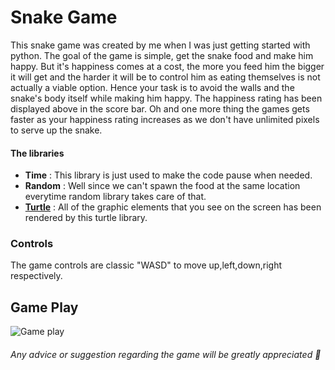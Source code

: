# Snake Game

This snake game was created by me when I was just getting started with python. The goal of the game is simple, get the snake food and make him happy. But it's happiness comes at a cost, the more you feed him the bigger it will get and the harder it will be to control him as eating themselves is not actually a viable option. Hence your task is to avoid the walls and the snake's body itself while making him happy. The happiness rating has been displayed above in the score bar. Oh and one more thing the games gets faster as your happiness rating increases as we don't have unlimited pixels to serve up the snake. 

#### The libraries
* **Time** : This library is just used to make the code pause when needed.
* **Random** : Well since we can't spawn the food at the same location everytime random library takes care of that.
* [**Turtle**](https://docs.python.org/3/library/turtle.html) : All of the graphic elements that you see on the screen has been rendered by this turtle library.

### Controls
The game controls are classic "WASD" to move up,left,down,right respectively.

## Game Play


![Game play](https://abhinavutkarsh728.s3.amazonaws.com/Snake_Game.gif)


###### Any advice or suggestion regarding the game will be greatly appreciated 🌟